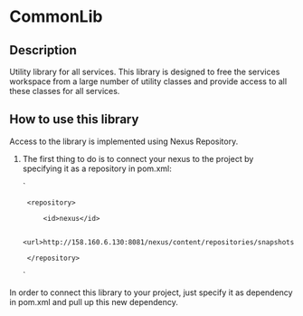 # CommonLib
## Description
Utility library for all services.
This library is designed to free the services workspace from a large number of utility classes and provide access to all these classes for all services.

## How to use this library
Access to the library is implemented using Nexus Repository.
1. The first thing to do is to connect your nexus to the project by specifying it as a repository in pom.xml:

	` <repositories>
	
		<repository>
		
			<id>nexus</id>
			
			<url>http://158.160.6.130:8081/nexus/content/repositories/snapshots/</url>
			
		</repository>
		
	</repositories> `
	
In order to connect this library to your project, just specify it as dependency in pom.xml and pull up this new dependency.
